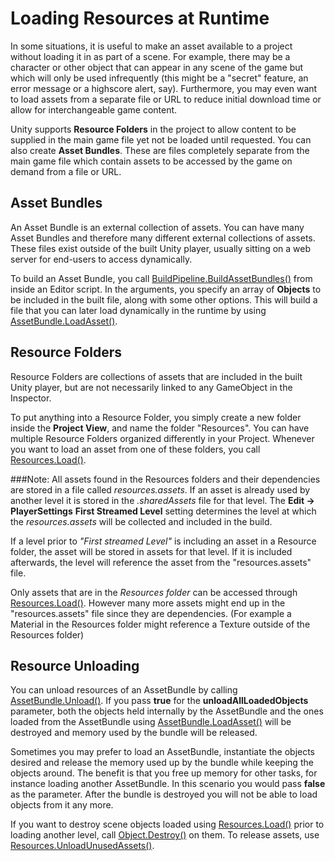 Loading Resources at Runtime
============================


In some situations, it is useful to make an asset available to a project without loading it in as part of a scene. For example, there may be a character or other object that can appear in any scene of the game but which will only be used infrequently (this might be a "secret" feature, an error message or a highscore alert, say). Furthermore, you may even want to load assets from a separate file or URL to reduce initial download time or allow for interchangeable game content.

Unity supports __Resource Folders__ in the project to allow content to be supplied in the main game file yet not be loaded until requested. You can also create __Asset Bundles__. These are files completely separate from the main game file which contain assets to be accessed by the game on demand from a file or URL.

Asset Bundles
-------------


An Asset Bundle is an external collection of assets. You can have many Asset Bundles and therefore many different external collections of assets. These files exist outside of the built Unity player, usually sitting on a web server for end-users to access dynamically. 

To build an Asset Bundle, you call [BuildPipeline.BuildAssetBundles()](ScriptRef:BuildPipeline.BuildAssetBundles.html) from inside an Editor script. In the arguments, you specify an array of __Objects__ to be included in the built file, along with some other options. This will build a file that you can later load dynamically in the runtime by using [AssetBundle.LoadAsset()](ScriptRef:AssetBundle.LoadAsset.html).

Resource Folders
----------------


Resource Folders are collections of assets that are included in the built Unity player, but are not necessarily linked to any GameObject in the Inspector.

To put anything into a Resource Folder, you simply create a new folder inside the __Project View__, and name the folder "Resources". You can have multiple Resource Folders organized differently in your Project. Whenever you want to load an asset from one of these folders, you call [Resources.Load()](ScriptRef:Resources.Load.html).


###Note:
All assets found in the Resources folders and their dependencies are stored in a file called _resources.assets_. If an asset is already used by another level it is stored in the _.sharedAssets_ file for that level.
The __Edit -&gt; PlayerSettings__ __First Streamed Level__ setting determines the level at which the _resources.assets_ will be collected and included in the build.

If a level prior to _"First streamed Level"_ is including an asset in a Resource folder, the asset will be stored in assets for that level. If it is included afterwards, the level will reference the asset from the "resources.assets" file.

Only assets that are in the _Resources folder_ can be accessed through [Resources.Load()](ScriptRef:Resources.Load.html). However many more assets might end up in the "resources.assets" file since they are dependencies. (For example a Material in the Resources folder might reference a Texture outside of the Resources folder)


Resource Unloading
------------------


You can unload resources of an AssetBundle by calling [AssetBundle.Unload()](ScriptRef:AssetBundle.Unload.html). If you pass __true__ for the __unloadAllLoadedObjects__ parameter, both the objects held internally by the AssetBundle and the ones loaded from the AssetBundle using [AssetBundle.LoadAsset()](ScriptRef:AssetBundle.LoadAsset.html) will be destroyed and memory used by the bundle will be released.

Sometimes you may prefer to load an AssetBundle, instantiate the objects desired and release the memory used up by the bundle while keeping the objects around. The benefit is that you free up memory for other tasks, for instance loading another AssetBundle. In this scenario you would pass __false__ as the parameter. After the bundle is destroyed you will not be able to load objects from it any more.

If you want to destroy scene objects loaded using [Resources.Load()](ScriptRef:Resources.Load.html) prior to loading another level, call [Object.Destroy()](ScriptRef:Object.Destroy.html) on them. To release assets, use [Resources.UnloadUnusedAssets()](ScriptRef:Resources.UnloadUnusedAssets.html).
